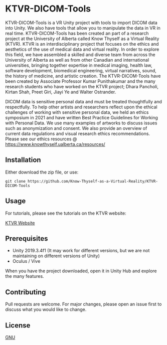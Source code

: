 # KTVR-DICOM-Tools

KTVR-DICOM-Tools is a VR Unity project with tools to import DICOM data into Unity. We also have tools that allow you to manipulate the data in VR in real time. KTVR-DICOM-Tools has been created an part of a research project at the University of Alberta called Know Thyself as a Virtual Reality (KTVR). KTVR is an interdisciplinary project that focuses on the ethics and aesthetics of the use of medical data and virtual reality. In order to explore this field, we have assembled a skilled and diverse team from across the University of Alberta as well as from other Canadian and international universities, bringing together expertise in medical imaging, health law, software development, biomedical engineering, virtual narratives, sound, the history of medicine, and artistic creation. The KTVR-DICOM-Tools have been created by Associate Professor Kumar Punithakumar and the many research students who have worked on the KTVR project; Dhara Pancholi, Kirtan Shah, Preet Giri, Jiayi Ye and Walter Ostrander.

DICOM data is sensitive personal data and must be treated thoughtfully and respectfully. To help other artists and researchers reflect upon the ethical challenges of working with sensitive personal data, we held an ethics symposium in 2021 and have written Best Practice Guidelines for Working with Personal Data. We use many examples of artworks to discuss issues such as anonymization and consent. We also provide an overview of current data regulations and visual research ethics recommendations. Please see our ethics resources @ https://www.knowthyself.ualberta.ca/resources/



## Installation

Either download the zip file, or use:

```git bash
git clone https://github.com/Know-Thyself-as-a-Virtual-Reality/KTVR-DICOM-Tools
```

## Usage

For tutorials, please see the tutorials on the KTVR website:

[KTVR Website](https://www.knowthyself.ualberta.ca/technical-resources/)

## Prerequisites

- Unity 2019.3.4f1 (It may work for different versions, but we are not maintaining on different versions of Unity)
- Oculus / Vive

When you have the project downloaded, open it in Unity Hub and explore the many features. 

## Contributing
Pull requests are welcome. For major changes, please open an issue first to discuss what you would like to change.

## License
[GNU](https://www.gnu.org/licenses/gpl-3.0.en.html)
